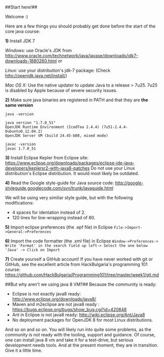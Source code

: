 ##Start here!##

Welcome :) 

Here are a few things you  should probably get done before the start of the core java course:

**1)** Install JDK 7

*Windows:* use Oracle's JDK from http://www.oracle.com/technetwork/java/javase/downloads/jdk7-downloads-1880260.html
or 

*Linux:* use your distribution's jdk-7 package:
(Check http://openjdk.java.net/install/)

*Mac OS X:* Use the native updater to update Java to a release > 7u25.
7u25 is disabled by Apple because of severe security issues.

**2)** Make sure java binaries are registered in PATH
and that they are **the same version**

```
java -version

java version "1.7.0_51"
OpenJDK Runtime Environment (IcedTea 2.4.4) (7u51-2.4.4-0ubuntu0.12.04.2)
OpenJDK Server VM (build 24.45-b08, mixed mode)
```
```
javac -version
javac 1.7.0_51
```

**3)** Install Eclipse Kepler from Eclipse site:
https://www.eclipse.org/downloads/packages/eclipse-ide-java-developers/keplersr2-with-java8-patches
Do not use your Linux distribution's Eclipse distribution. It would most likely be outdated.

**4)** Read the Google style-guide for Java source code:
http://google-styleguide.googlecode.com/svn/trunk/javaguide.html

We will be using very similiar style guide, but with the following modifications:
- 4 spaces for identation instead of 2.
- 120 lines for line-wrapping instead of 80.

**5)** Import eclipse preferences (the .epf file) in Eclipse
`File->Import->General->Preferences`

**6)** Import the code formatter (the .xml file) in Eclipse
`Window->Preferences-> Write 'Format' in the search field up left-> Select the one below 'Java' -> Click on Import`

**7)** Create yourself a GitHub account!
If you have never worked with git or GitHub, see the excellent article from
HackBulgaria's programming 101 course:
https://github.com/HackBulgaria/Programming101/tree/master/week1/git.md

##But why aren't we using java 8 VM?##
Because the community is ready: 
- Eclipse is not exactly java8 ready: http://www.eclipse.org/downloads/java8/
- Maven and m2eclipse are not java8 ready : https://bugs.eclipse.org/bugs/show_bug.cgi?id=420848
- Ant in Eclipse is not java8 ready: http://wiki.eclipse.org/Ant/Java8
- No deployment packages for OpenJDK 8 for most Linux distributions.

And so on and so on. You will likely run into quite some problems, as the community is not ready with the tooling, support and guidance. Of course, one  can install java 8 vm and take it for a test-drive, but serious development needs tools. And at the present moment, they are in transition. Give it a little time. 